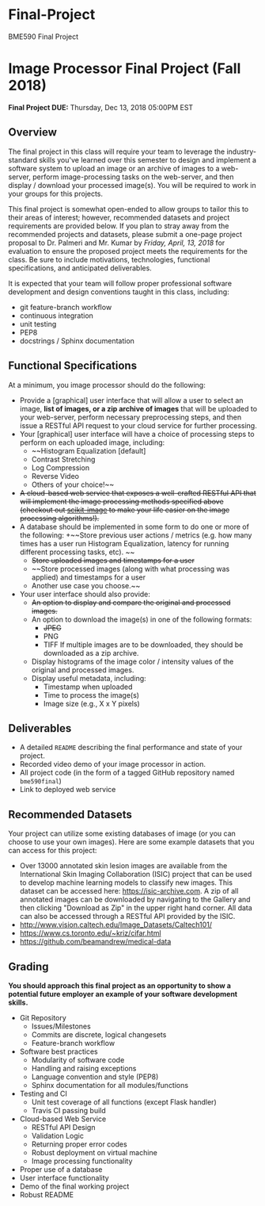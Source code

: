 # Final-Project
BME590 Final Project

# Image Processor Final Project (Fall 2018)

**Final Project DUE:** Thursday, Dec 13, 2018 05:00PM EST 

## Overview
The final project in this class will require your team to leverage the
industry-standard skills you've learned over this semester to design and
implement a software system to upload an image or an archive of images to a
web-server, perform image-processing tasks on the web-server, and then display
/ download your processed image(s).  You will be required to work in your
groups for this projects.

This final project is somewhat open-ended to allow groups to tailor this to
their areas of interest; however, recommended datasets and project requirements
are provided below.  If you plan to stray away from the recommended projects
and datasets, please submit a one-page project proposal to Dr. Palmeri and Mr.
Kumar by *Friday, April, 13, 2018* for evaluation to ensure the proposed
project meets the requirements for the class. Be sure to include motivations,
technologies, functional specifications, and anticipated deliverables.

It is expected that your team will follow proper professional software
development and design conventions taught in this class, including:
* git feature-branch workflow
* continuous integration
* unit testing
* PEP8
* docstrings / Sphinx documentation

## Functional Specifications
At a minimum, you image processor should do the following:
* Provide a [graphical] user interface that will allow a user to select an image, **list of
  images, or a zip archive of images** that will be uploaded to your web-server,
  perform necessary preprocessing steps, and then issue a RESTful API request
  to your cloud service for further processing.
* Your [graphical] user interface will have a choice of processing steps to perform on each
  uploaded image, including:
  + ~~Histogram Equalization [default]
  + Contrast Stretching
  + Log Compression
  + Reverse Video
  + Others of your choice!~~
* ~~A cloud-based web service that exposes a well-crafted RESTful API that will
  implement the image processing methods specified above (checkout out
  [scikit-image](http://scikit-image.org/) to make your life easier on the image processing algorithms!).~~
* A database should be implemented in some form to do one or more of the following:
  +~~Store previous user actions / metrics (e.g. how many times has a user run Histogram Equalization, 
  latency for running different processing tasks, etc). ~~
  + ~~Store uploaded images and timestamps for a user~~
  + ~~Store processed images (along with what processing was applied) and timestamps for a user
  + Another use case you choose.~~
* Your user interface should also provide:
  + ~~An option to display and compare the original and processed images.~~
  + An option to download the image(s) in one of the following formats:
    - ~~JPEG~~
    - PNG
    - TIFF
  If multiple images are to be downloaded, they should be downloaded as a zip archive.
  + Display histograms of the image color / intensity values of the original and processed images.
  + Display useful metadata, including:
    - Timestamp when uploaded
    - Time to process the image(s)
    - Image size (e.g., X x Y pixels)

## Deliverables
* A detailed `README` describing the final performance and state of your
  project.
* Recorded video demo of your image processor in action.
* All project code (in the form of a tagged GitHub repository named
  `bme590final`)
* Link to deployed web service 

## Recommended Datasets
Your project can utilize some existing databases of image (or you can choose to
use your own images).  Here are some example datasets that you can access for
this project:

* Over 13000 annotated skin lesion images are available from the International
  Skin Imaging Collaboration (ISIC) project that can be used to develop machine
  learning models to classify new images. This dataset can be accessed here:
  https://isic-archive.com. A zip of all annotated images can be downloaded by
  navigating to the Gallery and then clicking "Download as Zip" in the upper
  right hand corner. All data can also be accessed through a RESTful API
  provided by the ISIC.
* http://www.vision.caltech.edu/Image_Datasets/Caltech101/
* https://www.cs.toronto.edu/~kriz/cifar.html
* https://github.com/beamandrew/medical-data

## Grading
**You should approach this final project as an opportunity to show a potential
future employer an example of your software development skills.**

* Git Repository
  + Issues/Milestones
  + Commits are discrete, logical changesets
  + Feature-branch workflow
* Software best practices
  + Modularity of software code
  + Handling and raising exceptions
  + Language convention and style (PEP8)
  + Sphinx documentation for all modules/functions
* Testing and CI
  + Unit test coverage of all functions (except Flask handler)
  + Travis CI passing build
* Cloud-based Web Service
  + RESTful API Design 
  + Validation Logic 
  + Returning proper error codes
  + Robust deployment on virtual machine 
  + Image processing functionality
* Proper use of a database 
* User interface functionality
* Demo of the final working project
* Robust README
